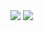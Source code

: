 <div>
<image src="screenshot/1.jpg'/>
<image src="screenshot/2.jpg'/>
<image src="screenshot/3.jpg'/>
</div>
<br/><br/><br/>
<div>
<image src="screenshot/4.jpg'/>
</div>